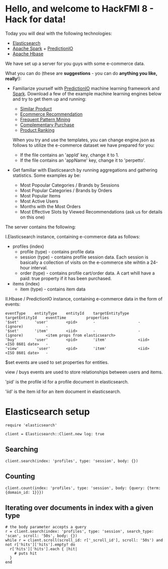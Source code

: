 # Hello, and welcome to HackFMI 8 - Hack for data!

Today you will deal with the following technologies:
- [Elasticsearch](https://www.elastic.co/products/elasticsearch)
- [Apache Spark](http://spark.apache.org/) + [PredictionIO](http://predictionio.incubator.apache.org/)
- [Apache Hbase](https://hbase.apache.org/)

We have set up a server for you guys with some e-commerce data.

What you can do (these are **suggestions** - you can do **anything you like, really**!):
* Familiarize yourself with  [PredictionIO](http://predictionio.incubator.apache.org/) machine learning framework and [Spark](http://spark.apache.org/). Download a few of the example machine learning engines below and try to get them up and running:
  - [Similar Product](https://github.com/apache/incubator-predictionio-template-similar-product)
  - [Ecommerce Recommendation](https://github.com/apache/incubator-predictionio-template-ecom-recommender)
  - [Frequent Pattern Mining](https://github.com/goliasz/pio-template-fpm)
  - [Complementary Purchase](https://github.com/PredictionIO/template-scala-parallel-complementarypurchase)
  - [Product Ranking](https://github.com/PredictionIO/template-scala-parallel-productranking)
  
  When you try and use the templates, you can change engine.json as follows to utilize the e-commerce dataset we have prepared for you:
  
  - If the file contains an 'appId' key, change it to 1.
  - If the file contains an 'appName' key, change it to 'perpetto'.
  
* Get familiar with Elasticsearch by running aggregations and gathering statistics. Some examples ay be:
  - Most Popoular Categories / Brands by Sessions
  - Most Popular Categories / Brands by Orders
  - Most Popular Items
  - Most Active Users
  - Months with the Most Orders
  - Most Effective Slots by Viewed Recommendations (ask us for details on this one)





The server contains the following:



I.Elasticsearch instance, containing e-commerce data as follows:

- profiles (index)
  - profile (type) - contains profile data
  - session (type) - contains profile session data. Each session is basically a collection of visits on the e-commerce site wihtin a 24-hour interval.
  - order (type) - contains profile cart/order data. A cart whill have a paid: true property if it has been purchased.
- items (index)
  - item (type) - contains item data




II.Hbase / PredictionIO instance, containing e-commerce data in the form of events:
```
eventType    entityType    entityId    targetEntityType    targetEntityId    eventTime         properties
'$set'       'user'        <pid>       -                   -                 (ignore)          -
'$set'       'item'        <iid>       -                   -                 (ignore)          <item props from elasticsearch>
'buy'        'user'        <pid>       'item'              <iid>             <ISO 8601 date>   -
'view'        'user'       <pid>       'item'              <iid>             <ISO 8601 date>   -
```
$set events are used to set properties for entities.

view / buys events are used to store relationships between users and items.

'pid' is the profile id for a profile document in elasticsearch.

'iid' is the item id for an item document in elasticsearch.


# Elasticsearch setup
```
require 'elasticsearch'

client = Elasticsearch::Client.new log: true
```

## Searching
```
client.search(index: 'profiles', type: 'session', body: {})
```

## Counting
```
client.count(index: 'profiles', type: 'session', body: {query: {term: {domain_id: 1}}})
```

## Iterating over documents in index with a given type
```
# the body parameter accepts a query
r = client.search(index: 'profiles', type: 'session', search_type: 'scan', scroll: '50s', body: {})
while r = client.scroll(scroll_id: r['_scroll_id'], scroll: '50s') and not r['hits']['hits'].empty? do
  r['hits']['hits'].each { |hit|
    # puts hit
  }
end
```
